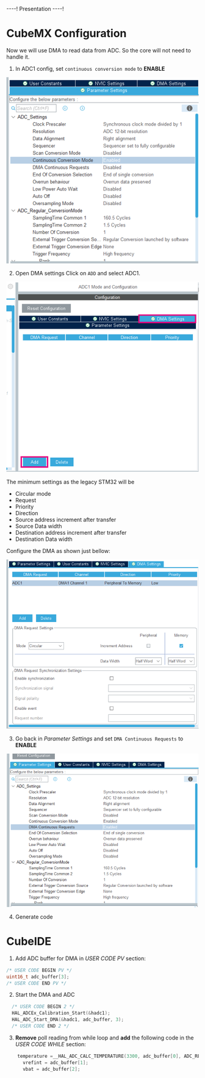 ----!
Presentation
----!
# CubeMX Configuration

Now we will use DMA to read data from ADC. So the core will not need to handle it.

1. In ADC1 config, set `continuous conversion mode` to **ENABLE**

![alt text](./img/cubemx2.png)

2. Open DMA settings Click on `ADD` and select ADC1.

![alt text](./img/cubemx3.png)

The minimum settings as the legacy STM32 will be

- Circular mode
- Request
- Priority
- Direction
- Source address increment after transfer
- Source Data width
- Destination address increment after transfer
- Destination Data width

Configure the DMA as shown just bellow:

![alt text](./img/cubemx4.png)

3. Go back in *Parameter Settings* and set `DMA Continuous Requests` to **ENABLE**

![alt text](./img/cubemx5.png)

4. Generate code

# CubeIDE

1. Add ADC buffer for DMA in *USER CODE PV* section:

```c
/* USER CODE BEGIN PV */
uint16_t adc_buffer[3];
/* USER CODE END PV */
```

2. Start the DMA and ADC

```c
  /* USER CODE BEGIN 2 */
  HAL_ADCEx_Calibration_Start(&hadc1);
  HAL_ADC_Start_DMA(&hadc1, adc_buffer, 3);
  /* USER CODE END 2 */
```

3. **Remove** poll reading from while loop and **add** the following code in the *USER CODE WHILE* section:

```c
    temperature =__HAL_ADC_CALC_TEMPERATURE(3300, adc_buffer[0], ADC_RESOLUTION_12B);
	  vrefint = adc_buffer[1];
	  vbat = adc_buffer[2];
```
